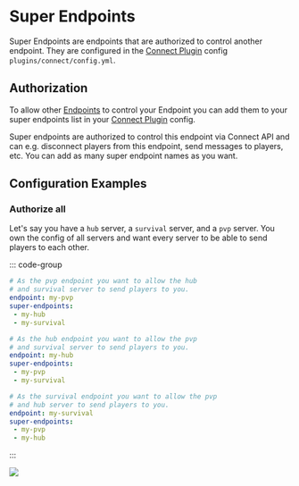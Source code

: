 # Super Endpoints

Super Endpoints are endpoints that are authorized to control another endpoint.
They are configured in the [Connect Plugin](/guide/#the-connect-plugin) config `plugins/connect/config.yml`.

## Authorization

To allow other [Endpoints](/guide/#connect-endpoints) to control your Endpoint you can add them to your
super endpoints list in your [Connect Plugin](/guide/#the-connect-plugin) config.

Super endpoints are authorized to control this endpoint via Connect API and can e.g. disconnect players from this endpoint,
send messages to players, etc. You can add as many super endpoint names as you want.

## Configuration Examples

### Authorize all

Let's say you have a `hub` server, a `survival` server, and a `pvp` server.
You own the config of all servers and want every server to be able to send players to each other.

::: code-group
```yaml [PvP Endpoint]
# As the pvp endpoint you want to allow the hub 
# and survival server to send players to you.
endpoint: my-pvp
super-endpoints:
 - my-hub
 - my-survival
```

```yaml [Hub Endpoint]
# As the hub endpoint you want to allow the pvp 
# and survival server to send players to you.
endpoint: my-hub
super-endpoints:
 - my-pvp
 - my-survival
```
```yaml [Survival Endpoint]
# As the survival endpoint you want to allow the pvp
# and hub server to send players to you.
endpoint: my-survival
super-endpoints:
 - my-pvp
 - my-hub
```
:::

![](https://mermaid.ink/svg/pako:eNqFkV1PwyAUhv8KObttk7kP64hZQst655Vemd7gYCsZFEKhWrf9d3F2ThPNLkj4eJ6Tw3n3sDZcAIatY7ZG-VPVINT6Xgmk-7QNrpMdU2gjlcKj2xWdFmUS353ZCTy6KQkl-fmcvkruazyxb79q1OFl0MuCTmf0opdZPh-Pr-i2s4NOFllWzC_63WRGFqu_9c81yPdpujyQ4Gvj5LtoDz__dQWLrQ_E9yD-xSABLZxmksdh7k89gK-FFhXguOXM7SqommPkWPDmsW_WgL0LIoFgOfOCShYz0IA3TLXxVnDpjXv4SucUUgKWNc_GnJnjB1LOlmk)
